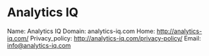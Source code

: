 
# Analytics IQ

Name: Analytics IQ
Domain: analytics-iq.com
Home: http://analytics-iq.com/
Privacy_policy: http://analytics-iq.com/privacy-policy/
Email: info@analytics-iq.com
